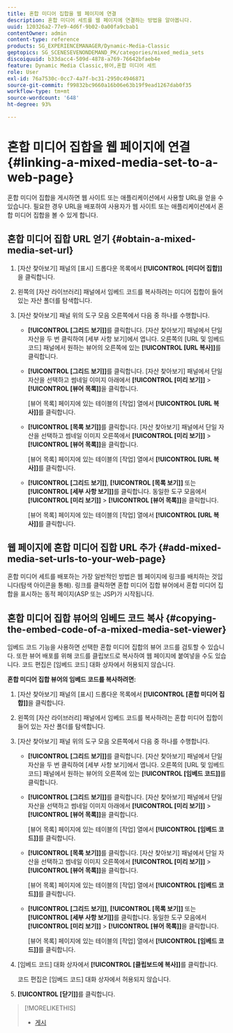 ```yaml
---
title: 혼합 미디어 집합을 웹 페이지에 연결
description: 혼합 미디어 세트를 웹 페이지에 연결하는 방법을 알아봅니다.
uuid: 120326a2-77e9-4d6f-9b02-0a00fa9cbab1
contentOwner: admin
content-type: reference
products: SG_EXPERIENCEMANAGER/Dynamic-Media-Classic
geptopics: SG_SCENESEVENONDEMAND_PK/categories/mixed_media_sets
discoiquuid: b33dacc4-509d-4878-a769-76642bfaeb4e
feature: Dynamic Media Classic,뷰어,혼합 미디어 세트
role: User
exl-id: 76a7530c-0cc7-4a7f-bc31-2950c4946871
source-git-commit: f99832bc9660a16b06e63b19f9ead1267dab0f35
workflow-type: tm+mt
source-wordcount: '648'
ht-degree: 93%

---
```


# 혼합 미디어 집합을 웹 페이지에 연결{#linking-a-mixed-media-set-to-a-web-page}

혼합 미디어 집합을 게시하면 웹 사이트 또는 애플리케이션에서 사용할 URL을 얻을 수 있습니다. 필요한 경우 URL을 배포하여 사용자가 웹 사이트 또는 애플리케이션에서 혼합 미디어 집합을 볼 수 있게 합니다.

## 혼합 미디어 집합 URL 얻기 {#obtain-a-mixed-media-set-url}

1. [자산 찾아보기] 패널의 [표시] 드롭다운 목록에서 **[!UICONTROL [미디어 집합]]**&#x200B;을 클릭합니다.
1. 왼쪽의 [자산 라이브러리] 패널에서 임베드 코드를 복사하려는 미디어 집합이 들어 있는 자산 폴더를 탐색합니다.
1. [자산 찾아보기] 패널 위의 도구 모음 오른쪽에서 다음 중 하나를 수행합니다.

   * **[!UICONTROL [그리드 보기]]**&#x200B;를 클릭합니다. [자산 찾아보기] 패널에서 단일 자산을 두 번 클릭하여 [세부 사항 보기]에서 엽니다. 오른쪽의 [URL 및 임베드 코드] 패널에서 원하는 뷰어의 오른쪽에 있는 **[!UICONTROL [URL 복사]]**&#x200B;를 클릭합니다.
   * **[!UICONTROL [그리드 보기]]**&#x200B;를 클릭합니다. [자산 찾아보기] 패널에서 단일 자산을 선택하고 썸네일 이미지 아래에서 **[!UICONTROL [미리 보기]]** > **[!UICONTROL [뷰어 목록]]**&#x200B;을 클릭합니다.

      [뷰어 목록] 페이지에 있는 테이블의 [작업] 열에서 **[!UICONTROL [URL 복사]]**&#x200B;를 클릭합니다.

   * **[!UICONTROL [목록 보기]]**&#x200B;를 클릭합니다. [자산 찾아보기] 패널에서 단일 자산을 선택하고 썸네일 이미지 오른쪽에서 **[!UICONTROL [미리 보기]]** > **[!UICONTROL [뷰어 목록]]**&#x200B;을 클릭합니다.

      [뷰어 목록] 페이지에 있는 테이블의 [작업] 열에서 **[!UICONTROL [URL 복사]]**&#x200B;를 클릭합니다.

   * **[!UICONTROL [그리드 보기]]**, **[!UICONTROL [목록 보기]]** 또는 **[!UICONTROL [세부 사항 보기]]**&#x200B;를 클릭합니다. 동일한 도구 모음에서 **[!UICONTROL [미리 보기]]** > **[!UICONTROL [뷰어 목록]]**&#x200B;을 클릭합니다.

      [뷰어 목록] 페이지에 있는 테이블의 [작업] 열에서 **[!UICONTROL [URL 복사]]**&#x200B;를 클릭합니다.

## 웹 페이지에 혼합 미디어 집합 URL 추가 {#add-mixed-media-set-urls-to-your-web-page}

혼합 미디어 세트를 배포하는 가장 일반적인 방법은 웹 페이지에 링크를 배치하는 것입니다(탐색 아이콘을 통해). 링크를 클릭하면 혼합 미디어 집합 뷰어에서 혼합 미디어 집합을 표시하는 동적 페이지(ASP 또는 JSP)가 시작됩니다.

## 혼합 미디어 집합 뷰어의 임베드 코드 복사 {#copying-the-embed-code-of-a-mixed-media-set-viewer}

임베드 코드 기능을 사용하면 선택한 혼합 미디어 집합의 뷰어 코드를 검토할 수 있습니다. 또한 뷰어 배포를 위해 코드를 클립보드로 복사하여 웹 페이지에 붙여넣을 수도 있습니다. 코드 편집은 [임베드 코드] 대화 상자에서 허용되지 않습니다.

**혼합 미디어 집합 뷰어의 임베드 코드를 복사하려면:**

1. [자산 찾아보기] 패널의 [표시] 드롭다운 목록에서 **[!UICONTROL [혼합 미디어 집합]]**&#x200B;을 클릭합니다.
1. 왼쪽의 [자산 라이브러리] 패널에서 임베드 코드를 복사하려는 혼합 미디어 집합이 들어 있는 자산 폴더를 탐색합니다.
1. [자산 찾아보기] 패널 위의 도구 모음 오른쪽에서 다음 중 하나를 수행합니다.

   * **[!UICONTROL [그리드 보기]]**&#x200B;를 클릭합니다. [자산 찾아보기] 패널에서 단일 자산을 두 번 클릭하여 [세부 사항 보기]에서 엽니다. 오른쪽의 [URL 및 임베드 코드] 패널에서 원하는 뷰어의 오른쪽에 있는 **[!UICONTROL [임베드 코드]]**&#x200B;를 클릭합니다.
   * **[!UICONTROL [그리드 보기]]**&#x200B;를 클릭합니다. [자산 찾아보기] 패널에서 단일 자산을 선택하고 썸네일 이미지 아래에서 **[!UICONTROL [미리 보기]]** > **[!UICONTROL [뷰어 목록]]**&#x200B;을 클릭합니다.

      [뷰어 목록] 페이지에 있는 테이블의 [작업] 열에서 **[!UICONTROL [임베드 코드]]**&#x200B;를 클릭합니다.

   * **[!UICONTROL [목록 보기]]**&#x200B;를 클릭합니다. [자산 찾아보기] 패널에서 단일 자산을 선택하고 썸네일 이미지 오른쪽에서 **[!UICONTROL [미리 보기]]** > **[!UICONTROL [뷰어 목록]]**&#x200B;을 클릭합니다.

      [뷰어 목록] 페이지에 있는 테이블의 [작업] 열에서 **[!UICONTROL [임베드 코드]]**&#x200B;를 클릭합니다.

   * **[!UICONTROL [그리드 보기]]**, **[!UICONTROL [목록 보기]]** 또는 **[!UICONTROL [세부 사항 보기]]**&#x200B;를 클릭합니다. 동일한 도구 모음에서 **[!UICONTROL [미리 보기]]** > **[!UICONTROL [뷰어 목록]]**&#x200B;을 클릭합니다.

      [뷰어 목록] 페이지에 있는 테이블의 [작업] 열에서 **[!UICONTROL [임베드 코드]]**&#x200B;를 클릭합니다.

1. [임베드 코드] 대화 상자에서 **[!UICONTROL [클립보드에 복사]]**&#x200B;를 클릭합니다.

   코드 편집은 [임베드 코드] 대화 상자에서 허용되지 않습니다.

1. **[!UICONTROL [닫기]]**&#x200B;를 클릭합니다.

>[!MORELIKETHIS]
>
>* [게시](publishing-files.md#publishing_files)

